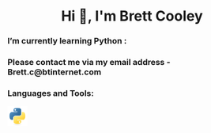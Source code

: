 
<h1 align="center">Hi 👋, I'm Brett Cooley</h1>
<h3 align="left"> I’m currently learning Python :</h3>

<h3 align="left"> Please contact me via my email address -  Brett.c@btinternet.com </h3>



<h3 align="left">Languages and Tools:</h3>
<p align="left"> <a href="https://www.python.org" target="_blank" rel="noreferrer"> <img src="https://raw.githubusercontent.com/devicons/devicon/master/icons/python/python-original.svg" alt="python" width="40" height="40"/> </a> </p>

